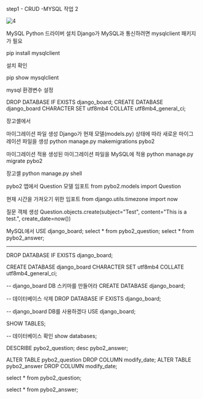

step1  - CRUD  -MYSQL 작업 2


![4](https://github.com/user-attachments/assets/56a49a12-b0d0-4404-ae2f-adb0d2d04f0e)




MySQL Python 드라이버 설치
Django가 MySQL과 통신하려면 mysqlclient 패키지가 필요

pip install mysqlclient



설치 확인

pip show mysqlclient





mysql 환경변수 설정 

DROP DATABASE IF EXISTS django_board;
CREATE DATABASE django_board CHARACTER SET utf8mb4 COLLATE utf8mb4_general_ci;


장고셸에서

마이그레이션 파일 생성 Django가 현재 모델(models.py) 상태에 따라 새로운 마이그레이션 파일을 생성
python manage.py makemigrations pybo2



마이그레이션 적용 생성된 마이그레이션 파일을 
MySQL에 적용
python manage.py migrate pybo2






장고셸
python manage.py shell

pybo2 앱에서 Question 모델 임포트
from pybo2.models import Question

현재 시간을 가져오기 위한 임포트
from django.utils.timezone import now

질문 객체 생성
Question.objects.create(subject="Test", content="This is a test.", create_date=now())



MySQL에서
USE django_board;
select * from pybo2_question;
select * from pybo2_answer;



-----------------------------------


DROP DATABASE IF EXISTS django_board;

CREATE DATABASE django_board CHARACTER SET utf8mb4 COLLATE utf8mb4_general_ci;


-- django_board DB 스키마를 만들어라
CREATE DATABASE django_board;

-- 데이터베이스 삭제
DROP DATABASE IF EXISTS django_board;


-- django_board DB를 사용하겠다
USE django_board;

SHOW TABLES;

-- 데이터베이스 확인
show databases;



DESCRIBE pybo2_question;
desc pybo2_answer;

ALTER TABLE pybo2_question DROP COLUMN modify_date;
ALTER TABLE pybo2_answer DROP COLUMN modify_date;


select * from pybo2_question;

select * from pybo2_answer;


